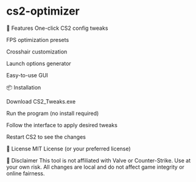 # cs2-optimizer
🔧 Features
One-click CS2 config tweaks

FPS optimization presets

Crosshair customization

Launch options generator

Easy-to-use GUI

📦 Installation

Download CS2_Tweaks.exe

Run the program (no install required)

Follow the interface to apply desired tweaks

Restart CS2 to see the changes


📜 License MIT License (or your preferred license)

🎯 Disclaimer This tool is not affiliated with Valve or Counter-Strike. Use at your own risk. All changes are local and do not affect game integrity or online fairness.
